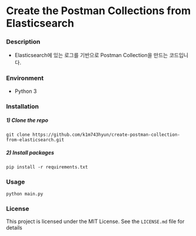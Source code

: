 # Create the Postman Collections from Elasticsearch


### Description

- Elasticsearch에 있는 로그를 기반으로 Postman Collection을 만드는 코드입니다.


### Environment

- Python 3


### Installation

##### 1) Clone the repo

```
git clone https://github.com/k1m743hyun/create-postman-collection-from-elasticsearch.git
```

##### 2) Install packages

```
pip install -r requirements.txt
````


### Usage

```
python main.py
```


### License

This project is licensed under the MIT License. See the `LICENSE.md` file for details
